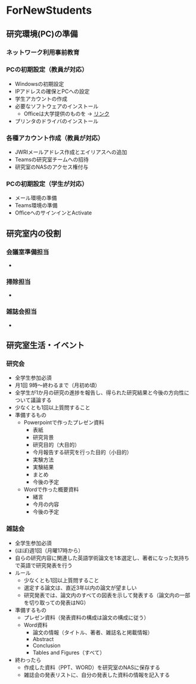 # ForNewStudents
## 研究環境(PC)の準備
### ネットワーク利用事前教育
### PCの初期設定（教員が対応）
- Windowsの初期設定
- IPアドレスの確保とPCへの設定
- 学生アカウントの作成
- 必要なソフトウェアのインストール
  - Officeは大学提供のものを -> [リンク](https://my.osaka-u.ac.jp/admin/information/license)
- プリンタのドライバのインストール

### 各種アカウント作成（教員が対応）
- JWRIメールアドレス作成とエイリアスへの追加
- Teamsの研究室チームへの招待
- 研究室のNASのアクセス権付与

### PCの初期設定（学生が対応）
- メール環境の準備
- Teams環境の準備
- OfficeへのサインインとActivate

### 

## 研究室内の役割
### 会議室準備担当
- 
### 掃除担当
- 
### 雑誌会担当
-

## 研究室生活・イベント
### 研究会
- 全学生参加必須
- 月1回 9時～終わるまで（月初め頃）
- 全学生が1か月の研究の進捗を報告し、得られた研究結果と今後の方向性について議論する
- 少なくとも1回以上質問すること
- 準備するもの
  - Powerpointで作ったプレゼン資料
    - 表紙
    - 研究背景
    - 研究目的（大目的）
    - 今月報告する研究を行った目的（小目的）
    - 実験方法
    - 実験結果
    - まとめ
    - 今後の予定
  - Wordで作った概要資料
    - 緒言
    - 今月の内容
    - 今後の予定
    
### 雑誌会
- 全学生参加必須
- (ほぼ)週1回（月曜17時から）
- 自らの研究内容に関連した英語学術論文を1本選定し、著者になった気持ちで英語で研究発表を行う
- ルール
  - 少なくとも1回以上質問すること
  - 選定する論文は、直近3年以内の論文が望ましい
  - 研究発表では、論文内のすべての図表を示して発表する（論文内の一部を切り取っての発表はNG）
- 準備するもの
  - プレゼン資料（発表資料の構成は論文の構成に従う）
  - Word資料
    - 論文の情報（タイトル、著者、雑誌名と掲載情報）
    - Abstract
    - Conclusion
    - Tables and Figures（すべて）
- 終わったら
  - 作成した資料（PPT、WORD）を研究室のNASに保存する
  - 雑誌会の発表リストに、自分の発表した資料の情報を記入する

## 

